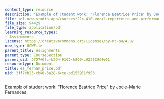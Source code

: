 ```yaml
---
content_type: resource
description: 'Example of student work: "Florence Beatrice Price" by Jodie-Marie Fernandes.'
file: /ol-ocw-studio-app/courses/21m-410-vocal-repertoire-and-performance-women-composers-spring-2007/3ff7cb23cb603a286ccebd155951f953_es_fernan_price.pdf
file_size: 94429
file_type: application/pdf
learning_resource_types:
- Assignments
license: https://creativecommons.org/licenses/by-nc-sa/4.0/
ocw_type: OCWFile
parent_title: Assignments
parent_type: CourseSection
parent_uid: 575706fc-b564-9103-b960-c62582964e01
resourcetype: Document
title: es_fernan_price.pdf
uid: 3ff7cb23-cb60-3a28-6cce-bd155951f953
---
```

Example of student work: "Florence Beatrice Price" by Jodie-Marie Fernandes.